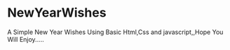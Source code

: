 # NewYearWishes
A Simple New Year Wishes Using Basic Html,Css and javascript,,Hope You Will Enjoy.....
